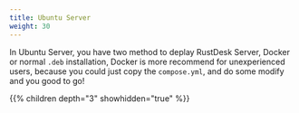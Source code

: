 ```yaml
---
title: Ubuntu Server
weight: 30
---
```


In Ubuntu Server, you have two method to deplay RustDesk Server, Docker or normal `.deb` installation, Docker is more recommend for unexperienced users, because you could just copy the `compose.yml`, and do some modify and you good to go!

{{% children depth="3" showhidden="true" %}}
